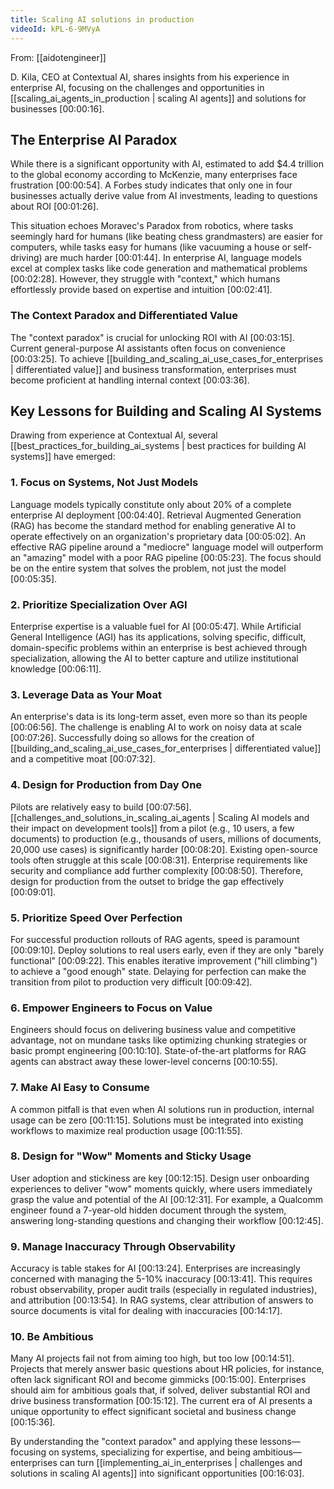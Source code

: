 ```yaml
---
title: Scaling AI solutions in production
videoId: kPL-6-9MVyA
---
```


From: [[aidotengineer]] <br/> 

D. Kila, CEO at Contextual AI, shares insights from his experience in enterprise AI, focusing on the challenges and opportunities in [[scaling_ai_agents_in_production | scaling AI agents]] and solutions for businesses <a class="yt-timestamp" data-t="00:00:16">[00:00:16]</a>.

## The Enterprise AI Paradox

While there is a significant opportunity with AI, estimated to add $4.4 trillion to the global economy according to McKenzie, many enterprises face frustration <a class="yt-timestamp" data-t="00:00:54">[00:00:54]</a>. A Forbes study indicates that only one in four businesses actually derive value from AI investments, leading to questions about ROI <a class="yt-timestamp" data-t="00:01:26">[00:01:26]</a>.

This situation echoes Moravec's Paradox from robotics, where tasks seemingly hard for humans (like beating chess grandmasters) are easier for computers, while tasks easy for humans (like vacuuming a house or self-driving) are much harder <a class="yt-timestamp" data-t="00:01:44">[00:01:44]</a>. In enterprise AI, language models excel at complex tasks like code generation and mathematical problems <a class="yt-timestamp" data-t="00:02:28">[00:02:28]</a>. However, they struggle with "context," which humans effortlessly provide based on expertise and intuition <a class="yt-timestamp" data-t="00:02:41">[00:02:41]</a>.

### The Context Paradox and Differentiated Value

The "context paradox" is crucial for unlocking ROI with AI <a class="yt-timestamp" data-t="00:03:15">[00:03:15]</a>. Current general-purpose AI assistants often focus on convenience <a class="yt-timestamp" data-t="00:03:25">[00:03:25]</a>. To achieve [[building_and_scaling_ai_use_cases_for_enterprises | differentiated value]] and business transformation, enterprises must become proficient at handling internal context <a class="yt-timestamp" data-t="00:03:36">[00:03:36]</a>.

## Key Lessons for Building and Scaling AI Systems

Drawing from experience at Contextual AI, several [[best_practices_for_building_ai_systems | best practices for building AI systems]] have emerged:

### 1. Focus on Systems, Not Just Models
Language models typically constitute only about 20% of a complete enterprise AI deployment <a class="yt-timestamp" data-t="00:04:40">[00:04:40]</a>. Retrieval Augmented Generation (RAG) has become the standard method for enabling generative AI to operate effectively on an organization's proprietary data <a class="yt-timestamp" data-t="00:05:02">[00:05:02]</a>. An effective RAG pipeline around a "mediocre" language model will outperform an "amazing" model with a poor RAG pipeline <a class="yt-timestamp" data-t="00:05:23">[00:05:23]</a>. The focus should be on the entire system that solves the problem, not just the model <a class="yt-timestamp" data-t="00:05:35">[00:05:35]</a>.

### 2. Prioritize Specialization Over AGI
Enterprise expertise is a valuable fuel for AI <a class="yt-timestamp" data-t="00:05:47">[00:05:47]</a>. While Artificial General Intelligence (AGI) has its applications, solving specific, difficult, domain-specific problems within an enterprise is best achieved through specialization, allowing the AI to better capture and utilize institutional knowledge <a class="yt-timestamp" data-t="00:06:11">[00:06:11]</a>.

### 3. Leverage Data as Your Moat
An enterprise's data is its long-term asset, even more so than its people <a class="yt-timestamp" data-t="00:06:56">[00:06:56]</a>. The challenge is enabling AI to work on noisy data at scale <a class="yt-timestamp" data-t="00:07:26">[00:07:26]</a>. Successfully doing so allows for the creation of [[building_and_scaling_ai_use_cases_for_enterprises | differentiated value]] and a competitive moat <a class="yt-timestamp" data-t="00:07:32">[00:07:32]</a>.

### 4. Design for Production from Day One
Pilots are relatively easy to build <a class="yt-timestamp" data-t="00:07:56">[00:07:56]</a>. [[challenges_and_solutions_in_scaling_ai_agents | Scaling AI models and their impact on development tools]] from a pilot (e.g., 10 users, a few documents) to production (e.g., thousands of users, millions of documents, 20,000 use cases) is significantly harder <a class="yt-timestamp" data-t="00:08:20">[00:08:20]</a>. Existing open-source tools often struggle at this scale <a class="yt-timestamp" data-t="00:08:31">[00:08:31]</a>. Enterprise requirements like security and compliance add further complexity <a class="yt-timestamp" data-t="00:08:50">[00:08:50]</a>. Therefore, design for production from the outset to bridge the gap effectively <a class="yt-timestamp" data-t="00:09:01">[00:09:01]</a>.

### 5. Prioritize Speed Over Perfection
For successful production rollouts of RAG agents, speed is paramount <a class="yt-timestamp" data-t="00:09:10">[00:09:10]</a>. Deploy solutions to real users early, even if they are only "barely functional" <a class="yt-timestamp" data-t="00:09:22">[00:09:22]</a>. This enables iterative improvement ("hill climbing") to achieve a "good enough" state. Delaying for perfection can make the transition from pilot to production very difficult <a class="yt-timestamp" data-t="00:09:42">[00:09:42]</a>.

### 6. Empower Engineers to Focus on Value
Engineers should focus on delivering business value and competitive advantage, not on mundane tasks like optimizing chunking strategies or basic prompt engineering <a class="yt-timestamp" data-t="00:10:10">[00:10:10]</a>. State-of-the-art platforms for RAG agents can abstract away these lower-level concerns <a class="yt-timestamp" data-t="00:10:55">[00:10:55]</a>.

### 7. Make AI Easy to Consume
A common pitfall is that even when AI solutions run in production, internal usage can be zero <a class="yt-timestamp" data-t="00:11:15">[00:11:15]</a>. Solutions must be integrated into existing workflows to maximize real production usage <a class="yt-timestamp" data-t="00:11:55">[00:11:55]</a>.

### 8. Design for "Wow" Moments and Sticky Usage
User adoption and stickiness are key <a class="yt-timestamp" data-t="00:12:15">[00:12:15]</a>. Design user onboarding experiences to deliver "wow" moments quickly, where users immediately grasp the value and potential of the AI <a class="yt-timestamp" data-t="00:12:31">[00:12:31]</a>. For example, a Qualcomm engineer found a 7-year-old hidden document through the system, answering long-standing questions and changing their workflow <a class="yt-timestamp" data-t="00:12:45">[00:12:45]</a>.

### 9. Manage Inaccuracy Through Observability
Accuracy is table stakes for AI <a class="yt-timestamp" data-t="00:13:24">[00:13:24]</a>. Enterprises are increasingly concerned with managing the 5-10% inaccuracy <a class="yt-timestamp" data-t="00:13:41">[00:13:41]</a>. This requires robust observability, proper audit trails (especially in regulated industries), and attribution <a class="yt-timestamp" data-t="00:13:54">[00:13:54]</a>. In RAG systems, clear attribution of answers to source documents is vital for dealing with inaccuracies <a class="yt-timestamp" data-t="00:14:17">[00:14:17]</a>.

### 10. Be Ambitious
Many AI projects fail not from aiming too high, but too low <a class="yt-timestamp" data-t="00:14:51">[00:14:51]</a>. Projects that merely answer basic questions about HR policies, for instance, often lack significant ROI and become gimmicks <a class="yt-timestamp" data-t="00:15:00">[00:15:00]</a>. Enterprises should aim for ambitious goals that, if solved, deliver substantial ROI and drive business transformation <a class="yt-timestamp" data-t="00:15:12">[00:15:12]</a>. The current era of AI presents a unique opportunity to effect significant societal and business change <a class="yt-timestamp" data-t="00:15:36">[00:15:36]</a>.

By understanding the "context paradox" and applying these lessons—focusing on systems, specializing for expertise, and being ambitious—enterprises can turn [[implementing_ai_in_enterprises | challenges and solutions in scaling AI agents]] into significant opportunities <a class="yt-timestamp" data-t="00:16:03">[00:16:03]</a>.